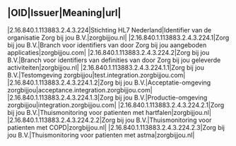 |OID|Issuer|Meaning|url|
--------------------
|2.16.840.1.113883.2.4.3.224|Stichting HL7 Nederland|Identifier van de organisatie Zorg bij jou B.V.|zorgbijjou.nl|
|2.16.840.1.113883.2.4.3.224.1|Zorg bij jou B.V.|Branch voor identifiers van door Zorg bij jou aangeboden applicaties|zorgbijjou.com|
|2.16.840.1.113883.2.4.3.224.2|Zorg bij jou B.V.|Branch voor identifiers van definities van door Zorg bij jou geleverde activiteiten|zorgbijjou.nl|
|2.16.840.1.113883.2.4.3.224.1.1|Zorg bij jou B.V.|Testomgeving zorgbijjou|test.integration.zorgbijjou.com|
|2.16.840.1.113883.2.4.3.224.1.2|Zorg bij jou B.V.|Acceptatie-omgeving zorgbijjou|acceptance.integration.zorgbijjou.com|
|2.16.840.1.113883.2.4.3.224.1.3|Zorg bij jou B.V.|Productie-omgeving zorgbijjou|integration.zorgbijjou.com|
|2.16.840.1.113883.2.4.3.224.2.1|Zorg bij jou B.V.|Thuismonitoring voor patienten met hartfalen|zorgbijjou.nl|
|2.16.840.1.113883.2.4.3.224.2.2|Zorg bij jou B.V.|Thuismonitoring voor patienten met COPD|zorgbijjou.nl|
|2.16.840.1.113883.2.4.3.224.2.3|Zorg bij jou B.V.|Thuismonitoring voor patienten met astma|zorgbijjou.nl|
